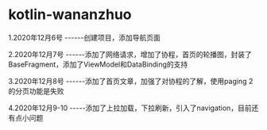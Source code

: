 # kotlin-wananzhuo
1.2020年12月6号 ------创建项目，添加导航页面 

2.2020年12月7号 ------添加了网络请求，增加了协程，首页的轮播图，封装了BaseFragment，添加了ViewModel和DataBinding的支持

3.2020年12月8号 ------添加了首页文章，加强了对协程的了解，使用paging 2 的分页功能是失败

4.2020年12月9-10 -----添加了上拉加载，下拉刷新，引入了navigation，目前还有点小问题
